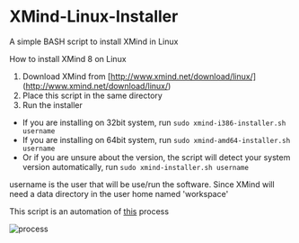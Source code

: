 # XMind-Linux-Installer
A simple BASH script to install XMind in Linux

How to install XMind 8 on Linux

1. Download XMind from [http://www.xmind.net/download/linux/] (http://www.xmind.net/download/linux/)
2. Place this script in the same directory
3. Run the installer
 + If you are installing on 32bit system, run `sudo xmind-i386-installer.sh username`
 + If you are installing on 64bit system, run `sudo xmind-amd64-installer.sh username`
 + Or if you are unsure about the version, the script will detect your system version automatically, run `sudo xmind-installer.sh username`

username is the user that will be use/run the software. Since XMind will need a data directory in the user home named 'workspace'

This script is an automation of [this](https://cloud.xmind.net/edit/workbooks/ec01e372-6083-4983-93fe-c1f8c5789ffc) process

![process](https://raw.githubusercontent.com/mriza/XMind-Linux-Installer/master/How-to-install-XMind-8-on-generic-Linux.png)
